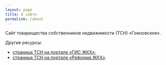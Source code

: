 ```yaml
---
layout: page
title: О сайте
permalink: /about
---
```


Сайт товарищества собственников недвижимости (ТСН) «Гомзовское».

Другие ресурсы:

- [страница ТСН на портале «ГИС ЖКХ»](https://dom.gosuslugi.ru/#!/organizationView/38de4407-f715-403c-961a-d16d4a2bc9e7);
- [страница ТСН на портале «Реформа ЖКХ»](https://www.reformagkh.ru/mymanager/profile/houses-under-management/8605746).